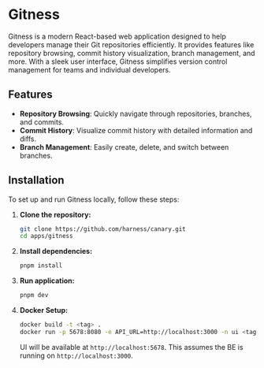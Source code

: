 # Gitness

Gitness is a modern React-based web application designed to help developers manage their Git repositories efficiently. It provides features like repository browsing, commit history visualization, branch management, and more. With a sleek user interface, Gitness simplifies version control management for teams and individual developers.

## Features

- **Repository Browsing**: Quickly navigate through repositories, branches, and commits.
- **Commit History**: Visualize commit history with detailed information and diffs.
- **Branch Management**: Easily create, delete, and switch between branches.

## Installation

To set up and run Gitness locally, follow these steps:

1. **Clone the repository:**

   ```bash
   git clone https://github.com/harness/canary.git
   cd apps/gitness
   ```

2. **Install dependencies:**

   ```bash
   pnpm install
   ```

3. **Run application:**

   ```bash
   pnpm dev
   ```

4. **Docker Setup:**

   ```bash
   docker build -t <tag> .
   docker run -p 5678:8080 -e API_URL=http://localhost:3000 -n ui <tag>
   ```

   UI will be available at `http://localhost:5678`. This assumes the BE is running on `http://localhost:3000`.

